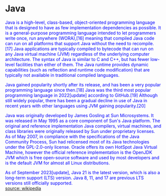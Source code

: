 
Java
====


<font color="blue">Java is a high-level, class-based, object-oriented programming language that is designed to have as few implementation dependencies as possible. It is a general-purpose programming language intended to let programmers write once, run anywhere (WORA),[16] meaning that compiled Java code can run on all platforms that support Java without the need to recompile.[17] Java applications are typically compiled to bytecode that can run on any Java virtual machine (JVM) regardless of the underlying computer architecture. The syntax of Java is similar to C and C++, but has fewer low-level facilities than either of them. The Java runtime provides dynamic capabilities (such as reflection and runtime code modification) that are typically not available in traditional compiled languages. 
</font>

<font color="blue">Java gained popularity shortly after its release, and has been a very popular programming language since then.[18] Java was the third most popular programming language in 2022[update] according to GitHub.[19] Although still widely popular, there has been a gradual decline in use of Java in recent years with other languages using JVM gaining popularity.[20]
</font>

<font color="blue">Java was originally developed by James Gosling at Sun Microsystems. It was released in May 1995 as a core component of Sun's Java platform. The original and reference implementation Java compilers, virtual machines, and class libraries were originally released by Sun under proprietary licenses. As of May 2007, in compliance with the specifications of the Java Community Process, Sun had relicensed most of its Java technologies under the GPL-2.0-only license. Oracle offers its own HotSpot Java Virtual Machine, however the official reference implementation is the OpenJDK JVM which is free open-source software and used by most developers and is the default JVM for almost all Linux distributions.
</font>

<font color="blue">As of September 2023[update], Java 21 is the latest version, which is also a long-term support (LTS) version. Java 8, 11, and 17 are previous LTS versions still officially supported.
</font>  
[source: wikipedia](https://en.wikipedia.org/wiki/Java_(programming_language))